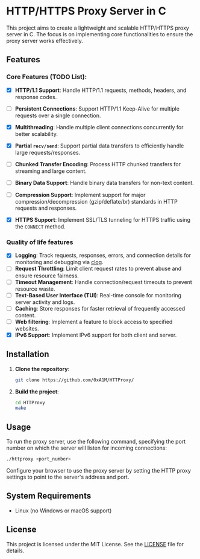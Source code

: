 # HTTP/HTTPS Proxy Server in C

This project aims to create a lightweight and scalable HTTP/HTTPS proxy server in C. The focus is on implementing core functionalities to ensure the proxy server works effectively.

## Features

### Core Features (TODO List):

- [x] **HTTP/1.1 Support**: Handle HTTP/1.1 requests, methods, headers, and response codes.
- [ ] **Persistent Connections**: Support HTTP/1.1 Keep-Alive for multiple requests over a single connection.
- [x] **Multithreading**: Handle multiple client connections concurrently for better scalability.
- [x] **Partial `recv/send`**: Support partial data transfers to efficiently handle large requests/responses.
- [ ] **Chunked Transfer Encoding**: Process HTTP chunked transfers for streaming and large content.
- [ ] **Binary Data Support**: Handle binary data transfers for non-text content.
- [ ] **Compression Support**: Implement support for major compression/decompression (gzip/deflate/br) standards in HTTP requests and responses.
- [x] **HTTPS Support**: Implement SSL/TLS tunneling for HTTPS traffic using the `CONNECT` method.


### Quality of life features

- [x] **Logging**: Track requests, responses, errors, and connection details for monitoring and debugging via [clog](https://github.com/0xA1M/clog).
- [ ] **Request Throttling**: Limit client request rates to prevent abuse and ensure resource fairness.
- [ ] **Timeout Management**: Handle connection/request timeouts to prevent resource waste.
- [ ] **Text-Based User Interface (TUI)**: Real-time console for monitoring server activity and logs.
- [ ] **Caching**: Store responses for faster retrieval of frequently accessed content.
- [ ] **Web filtering**: Implement a feature to block access to specified websites.
- [x] **IPv6 Support**: Implement IPv6 support for both client and server.

## Installation

1. **Clone the repository**:
   ```bash
   git clone https://github.com/0xA1M/HTTProxy/
   ```
2. **Build the project**:
   ```bash
   cd HTTProxy
   make
   ```

## Usage

To run the proxy server, use the following command, specifying the port number on which the server will listen for incoming connections:
```bash
./httproxy <port_number>
```

Configure your browser to use the proxy server by setting the HTTP proxy settings to point to the server's address and port.

## System Requirements

- Linux (no Windows or macOS support)

## License

This project is licensed under the MIT License. See the [LICENSE](LICENSE) file for details.
